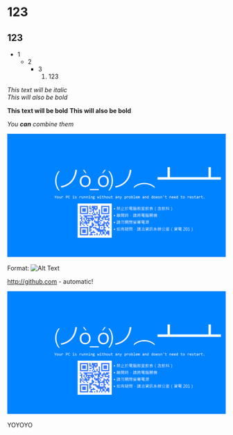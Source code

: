 # 123  
## 123 
* 1  
    * 2
        * 3
            1. 123

*This text will be italic*    
_This will also be bold_

**This text will be bold**
__This will also be bold__

_You __can__ combine them_


![GitHub Logo](123/wallpaper.png)



Format: ![Alt Text](url)

http://github.com - automatic!

[![GitHub Logo](123/wallpaper.png)](http://github.com)

YOYOYO
